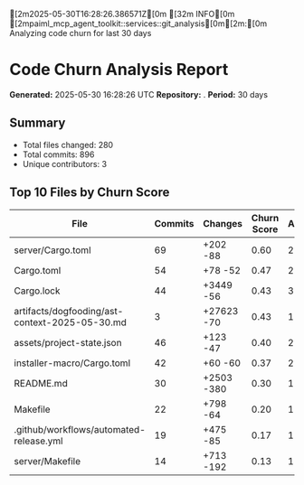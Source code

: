 [2m2025-05-30T16:28:26.386571Z[0m [32m INFO[0m [2mpaiml_mcp_agent_toolkit::services::git_analysis[0m[2m:[0m Analyzing code churn for last 30 days
# Code Churn Analysis Report

**Generated:** 2025-05-30 16:28:26 UTC
**Repository:** .
**Period:** 30 days

## Summary

- Total files changed: 280
- Total commits: 896
- Unique contributors: 3

## Top 10 Files by Churn Score

| File | Commits | Changes | Churn Score | Authors |
|------|---------|---------|-------------|----------|
| server/Cargo.toml | 69 | +202 -88  | 0.60 | 2 |
| Cargo.toml | 54 | +78 -52  | 0.47 | 2 |
| Cargo.lock | 44 | +3449 -56  | 0.43 | 3 |
| artifacts/dogfooding/ast-context-2025-05-30.md | 3 | +27623 -70  | 0.43 | 1 |
| assets/project-state.json | 46 | +123 -47  | 0.40 | 2 |
| installer-macro/Cargo.toml | 42 | +60 -60  | 0.37 | 2 |
| README.md | 30 | +2503 -380  | 0.30 | 1 |
| Makefile | 22 | +798 -64  | 0.20 | 1 |
| .github/workflows/automated-release.yml | 19 | +475 -85  | 0.17 | 1 |
| server/Makefile | 14 | +713 -192  | 0.13 | 1 |

